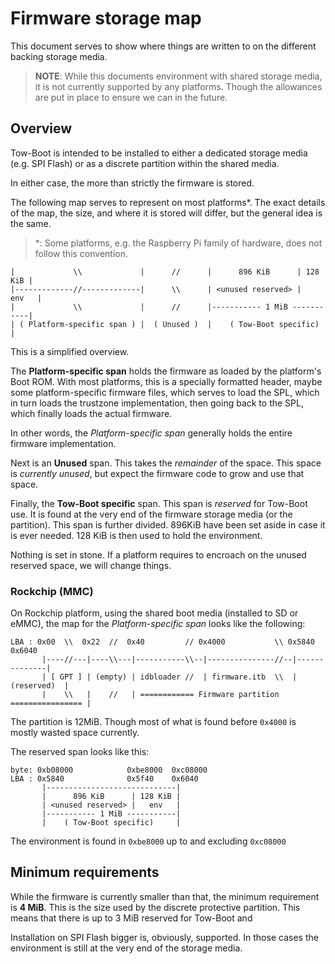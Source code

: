 Firmware storage map
====================

This document serves to show where things are written to on the different
backing storage media.

> **NOTE**: While this documents environment with shared storage media, it is
> not currently supported by any platforms. Though the allowances are put in
> place to ensure we can in the future.


Overview
--------

Tow-Boot is intended to be installed to either a dedicated storage media (e.g.
SPI Flash) or as a discrete partition within the shared media.

In either case, the more than strictly the firmware is stored.

The following map serves to represent on most platforms\*. The exact details
of the map, the size, and where it is stored will differ, but the general
idea is the same.

> \*: Some platforms, e.g. the Raspberry Pi family of hardware, does not follow
> this convention.

```
|             \\             |      //      |      896 KiB      | 128 KiB |
|-------------//-------------|      \\      | <unused reserved> |   env   |
|             \\             |      //      |----------- 1 MiB -----------|
| ( Platform-specific span ) |  ( Unused )  |    ( Tow-Boot specific)     |
```

This is a simplified overview.


The **Platform-specific span** holds the firmware as loaded by the platform's
Boot ROM. With most platforms, this is a specially formatted header, maybe
some platform-specific firmware files, which serves to load the SPL, which
in turn loads the trustzone implementation, then going back to the SPL,
which finally loads the actual firmware.

In other words, the *Platform-specific span* generally holds the entire
firmware implementation.

Next is an **Unused** span. This takes the *remainder* of the space. This
space is *currently unused*, but expect the firmware code to grow and use that
space.

Finally, the **Tow-Boot specific** span. This span is *reserved* for Tow-Boot
use. It is found at the very end of the firmware storage media (or the
partition). This span is further divided. 896KiB have been set aside in case
it is ever needed. 128 KiB is then used to hold the environment.

Nothing is set in stone. If a platform requires to encroach on the unused
reserved space, we will change things.


### Rockchip (MMC)

On Rockchip platform, using the shared boot media (installed to SD or eMMC),
the map for the *Platform-specific span* looks like the following:

```
LBA : 0x00  \\  0x22  //  0x40         // 0x4000           \\ 0x5840         0x6040
       |----//---|----\\---|-----------\\--|---------------//--|--------------|
       | [ GPT ] | (empty) | idbloader //  | firmware.itb  \\  |  (reserved)  |
       |    \\   |    //   | ============ Firmware partition ================ |
```

The partition is 12MiB. Though most of what is found before `0x4000` is mostly
wasted space currently.

The reserved span looks like this:

```
byte: 0xb08000            0xbe8000  0xc08000
LBA : 0x5840              0x5f40    0x6040
       |-----------------------------|
       |      896 KiB      | 128 KiB |
       | <unused reserved> |   env   |
       |----------- 1 MiB -----------|
       |    ( Tow-Boot specific)     |
```

The environment is found in `0xbe8000` up to and excluding `0xc08000`


Minimum requirements
--------------------

While the firmware is currently smaller than that, the minimum requirement is
**4 MiB**. This is the size used by the discrete protective partition. This
means that there is up to 3 MiB reserved for Tow-Boot and 

Installation on SPI Flash bigger is, obviously, supported. In those cases the
environment is still at the very end of the storage media.

